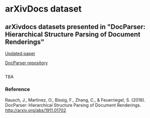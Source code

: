 # arXivDocs dataset
##   arXivdocs datasets presented in "DocParser: Hierarchical Structure Parsing of Document Renderings"
[Updated paper](https://github.com/DS3Lab/DocParser/blob/master/docparser.pdf)

[DocParser repository](https://github.com/DS3Lab/DocParser/)

##
TBA


### Reference
Rausch, J., Martinez, O., Bissig, F., Zhang, C., & Feuerriegel, S. (2019). DocParser: Hierarchical Structure Parsing of Document Renderings. http://arxiv.org/abs/1911.01702



